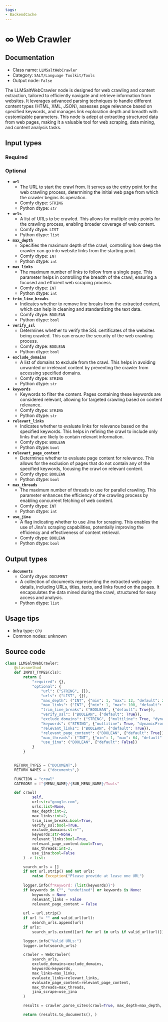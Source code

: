 ```yaml
---
tags:
- BackendCache
---
```


# ∞ Web Crawler
## Documentation
- Class name: `LLMSaltWebCrawler`
- Category: `SALT/Language Toolkit/Tools`
- Output node: `False`

The LLMSaltWebCrawler node is designed for web crawling and content extraction, tailored to efficiently navigate and retrieve information from websites. It leverages advanced parsing techniques to handle different content types (HTML, XML, JSON), assesses page relevance based on specified keywords, and manages link exploration depth and breadth with customizable parameters. This node is adept at extracting structured data from web pages, making it a valuable tool for web scraping, data mining, and content analysis tasks.
## Input types
### Required
### Optional
- **`url`**
    - The URL to start the crawl from. It serves as the entry point for the web crawling process, determining the initial web page from which the crawler begins its operation.
    - Comfy dtype: `STRING`
    - Python dtype: `str`
- **`urls`**
    - A list of URLs to be crawled. This allows for multiple entry points for the crawling process, enabling broader coverage of web content.
    - Comfy dtype: `LIST`
    - Python dtype: `list`
- **`max_depth`**
    - Specifies the maximum depth of the crawl, controlling how deep the crawler can go into website links from the starting point.
    - Comfy dtype: `INT`
    - Python dtype: `int`
- **`max_links`**
    - The maximum number of links to follow from a single page. This parameter helps in controlling the breadth of the crawl, ensuring a focused and efficient web scraping process.
    - Comfy dtype: `INT`
    - Python dtype: `int`
- **`trim_line_breaks`**
    - Indicates whether to remove line breaks from the extracted content, which can help in cleaning and standardizing the text data.
    - Comfy dtype: `BOOLEAN`
    - Python dtype: `bool`
- **`verify_ssl`**
    - Determines whether to verify the SSL certificates of the websites being crawled. This can ensure the security of the web crawling process.
    - Comfy dtype: `BOOLEAN`
    - Python dtype: `bool`
- **`exclude_domains`**
    - A list of domains to exclude from the crawl. This helps in avoiding unwanted or irrelevant content by preventing the crawler from accessing specified domains.
    - Comfy dtype: `STRING`
    - Python dtype: `str`
- **`keywords`**
    - Keywords to filter the content. Pages containing these keywords are considered relevant, allowing for targeted crawling based on content relevance.
    - Comfy dtype: `STRING`
    - Python dtype: `str`
- **`relevant_links`**
    - Indicates whether to evaluate links for relevance based on the specified keywords. This helps in refining the crawl to include only links that are likely to contain relevant information.
    - Comfy dtype: `BOOLEAN`
    - Python dtype: `bool`
- **`relevant_page_content`**
    - Determines whether to evaluate page content for relevance. This allows for the exclusion of pages that do not contain any of the specified keywords, focusing the crawl on relevant content.
    - Comfy dtype: `BOOLEAN`
    - Python dtype: `bool`
- **`max_threads`**
    - The maximum number of threads to use for parallel crawling. This parameter enhances the efficiency of the crawling process by enabling concurrent fetching of web content.
    - Comfy dtype: `INT`
    - Python dtype: `int`
- **`use_jina`**
    - A flag indicating whether to use Jina for scraping. This enables the use of Jina's scraping capabilities, potentially improving the efficiency and effectiveness of content retrieval.
    - Comfy dtype: `BOOLEAN`
    - Python dtype: `bool`
## Output types
- **`documents`**
    - Comfy dtype: `DOCUMENT`
    - A collection of documents representing the extracted web page details, including URLs, titles, texts, and links found on the pages. It encapsulates the data mined during the crawl, structured for easy access and analysis.
    - Python dtype: `list`
## Usage tips
- Infra type: `CPU`
- Common nodes: unknown


## Source code
```python
class LLMSaltWebCrawler:
    @classmethod
    def INPUT_TYPES(cls):
        return {
            "required": {},
            "optional": {
                "url": ("STRING", {}),
                "urls": ("LIST", {}),
                "max_depth": ("INT", {"min": 1, "max": 12, "default": 2}),
                "max_links": ("INT", {"min": 1, "max": 100, "default": 2}),
                "trim_line_breaks": ("BOOLEAN", {"default": True}),
                "verify_ssl": ("BOOLEAN", {"default": True}),
                "exclude_domains": ("STRING", {"multiline": True, "dynamicPrompts": False, "placeholder": "Optional exclude domains, eg: example.com, example2.com\nUse an asterisk (*) to exclude all domains that aren't listed in the input URLs"}),
                "keywords": ("STRING", {"multiline": True, "dynamicPrompts": False, "placeholder": "Optional relevancy keywords, eg: artificial intelligence, ai"}),
                "relevant_links": ("BOOLEAN", {"default": True}),
                "relevant_page_content": ("BOOLEAN", {"default": True}),
                "max_threads": ("INT", {"min": 1, "max": 64, "default": 2}),
                "use_jina": ("BOOLEAN", {"default": False})
            }
        }
    

    RETURN_TYPES = ("DOCUMENT",)
    RETURN_NAMES = ("documents",)

    FUNCTION = "crawl"
    CATEGORY = f"{MENU_NAME}/{SUB_MENU_NAME}/Tools"

    def crawl(
            self, 
            url:str="google.com", 
            urls:list=None, 
            max_depth:int=2, 
            max_links:int=2, 
            trim_line_breaks:bool=True, 
            verify_ssl:bool=True, 
            exclude_domains:str="", 
            keywords:str=None, 
            relevant_links:bool=True, 
            relevant_page_content:bool=True, 
            max_threads:int=2,
            use_jina:bool=False
        ) -> list:

        search_urls = []
        if not url.strip() and not urls:
            raise Exception("Please provide at lease one URL")
        
        logger.info(f"Keyword: {list(keywords)}")
        if keywords in ("", "undefined") or keywords is None:
            keywords = None
            relevant_links = False
            relevant_page_content = False
        
        url = url.strip()
        if url != "" and valid_url(url):
            search_urls.append(url)
        if urls:
            search_urls.extend([url for url in urls if valid_url(url)])

        logger.info("Valid URLs:")
        logger.info(search_urls)

        crawler = WebCrawler(
            search_urls, 
            exclude_domains=exclude_domains, 
            keywords=keywords, 
            max_links=max_links, 
            evaluate_links=relevant_links, 
            evaluate_page_content=relevant_page_content, 
            max_threads=max_threads,
            jina_scrape=use_jina
        )

        results = crawler.parse_sites(crawl=True, max_depth=max_depth, trim_line_breaks=trim_line_breaks, verify_ssl=verify_ssl)

        return (results.to_documents(), )

```
